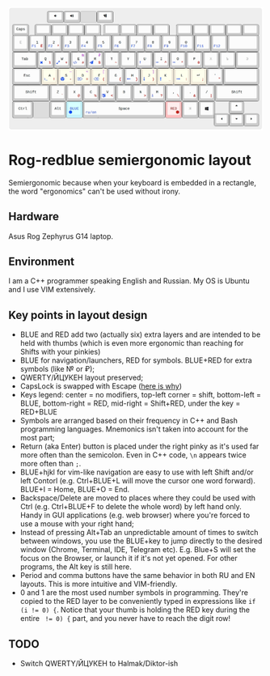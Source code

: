 ![layout](img/white.jpg)

# Rog-redblue semiergonomic layout

Semiergonomic because when your keyboard is embedded in a rectangle, the word "ergonomics" can't be used without irony.

## Hardware

Asus Rog Zephyrus G14 laptop.

## Environment
I am a C++ programmer speaking English and Russian. My OS is Ubuntu and I use VIM extensively.

## Key points in layout design
- BLUE and RED add two (actually six) extra layers and are intended to be held with thumbs (which is even more ergonomic than reaching for Shifts with your pinkies)
- BLUE for navigation/launchers, RED for symbols. BLUE+RED for extra symbols (like № or ₽);
- QWERTY/ЙЦУКЕН layout preserved;
- CapsLock is swapped with Escape ([here is why](https://vim.fandom.com/wiki/Avoid_the_escape_key))
- Keys legend: center = no modifiers, top-left corner = shift, bottom-left = BLUE, bottom-right = RED, mid-right = Shift+RED, under the key = RED+BLUE
- Symbols are arranged based on their frequency in C++ and Bash programming languages. Mnemonics isn't taken into account for the most part;
- Return (aka Enter) button is placed under the right pinky as it's used far more often than the semicolon. Even in C++ code, `\n` appears twice more often than `;`.
- BLUE+hjkl for vim-like navigation are easy to use with left Shift and/or left Contorl (e.g. Ctrl+BLUE+L will move the cursor one word forward). BLUE+I = Home, BLUE+O = End.
- Backspace/Delete are moved to places where they could be used with Ctrl (e.g. Ctrl+BLUE+F to delete the whole word) by left hand only. Handy in GUI applications (e.g. web browser) where you're forced to use a mouse with your right hand;
- Instead of pressing Alt+Tab an unpredictable amount of times to switch between windows, you use the BLUE+key to jump directly to the desired window (Chrome, Terminal, IDE, Telegram etc). E.g. Blue+S will set the focus on the Browser, or launch it if it's not yet opened. For other programs, the Alt key is still here.
- Period and comma buttons have the same behavior in both RU and EN layouts. This is more intuitive and VIM-friendly.
- 0 and 1 are the most used number symbols in programming. They're copied to the RED layer to be conveniently typed in expressions like `if (i != 0) {`. Notice that your thumb is holding the RED key during the entire ` != 0) {` part, and you never have to reach the digit row!

## TODO
- Switch QWERTY/ЙЦУКЕН to Halmak/Diktor-ish

